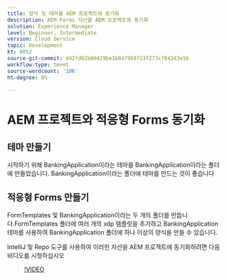 ```yaml
---
title: 양식 및 테마를 AEM 프로젝트에 동기화
description: AEM Forms 자산을 AEM 프로젝트에 동기화
solution: Experience Manager
level: Beginner, Intermediate
version: Cloud Service
topic: Development
kt: 8852
source-git-commit: d42fd02b06429be1b847958f23f273cf842d3e1b
workflow-type: tm+mt
source-wordcount: '106'
ht-degree: 0%

---
```



# AEM 프로젝트와 적응형 Forms 동기화

## 테마 만들기

시작하기 위해 BankingApplication이라는 테마를 BankingApplication이라는 폴더에 만들었습니다. BankingApplication이라는 폴더에 테마를 만드는 것이 좋습니다

## 적응형 Forms 만들기

FormTemplates 및 BankingApplication이라는 두 개의 폴더를 만듭니다.FormTemplates 폴더에 여러 개의 xdp 템플릿을 추가하고 BankingApplication 테마를 사용하여 BankingApplication 폴더에 하나 이상의 양식을 만들 수 있습니다.

IntelliJ 및 Repo 도구를 사용하여 이러한 자산을 AEM 프로젝트에 동기화하려면 다음 비디오를 시청하십시오
>[!VIDEO](https://video.tv.adobe.com/v/336937?quality=12&learn=on)




